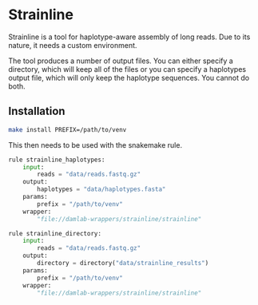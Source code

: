# Strainline

Strainline is a tool for haplotype-aware assembly of long reads.
Due to its nature, it needs a custom environment.

The tool produces a number of output files.
You can either specify a directory, which will keep all of the files or you can specify a haplotypes output file, which will only keep the haplotype sequences. You cannot do both.


## Installation

```bash
make install PREFIX=/path/to/venv
```

This then needs to be used with the snakemake rule.

```python
rule strainline_haplotypes:
    input:
        reads = "data/reads.fastq.gz"
    output:
        haplotypes = "data/haplotypes.fasta"
    params:
        prefix = "/path/to/venv"
    wrapper:
        "file://damlab-wrappers/strainline/strainline"

rule strainline_directory:
    input:
        reads = "data/reads.fastq.gz"
    output:
        directory = directory("data/strainline_results")
    params:
        prefix = "/path/to/venv"
    wrapper:
        "file://damlab-wrappers/strainline/strainline"
```

